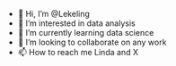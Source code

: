 - 👋 Hi, I’m @Lekeling
- 👀 I’m interested in data analysis 
- 🌱 I’m currently learning data science 
- 💞️ I’m looking to collaborate on any work
- 📫 How to reach me Linda and X

<!---
Lekeling/Lekeling is a ✨ special ✨ repository because its `README.md` (this file) appears on your GitHub profile.
You can click the Preview link to take a look at your changes.
--->
